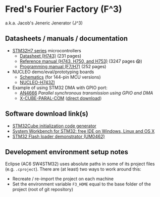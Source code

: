 # Fred's Fourier Factory (F^3)
a.k.a. Jacob's Jeneric Jenerator (J^3)

## Datasheets / manuals / documentation

* [STM32H7 series][stm32h7-home] microcontrollers
  - [Datasheet (H743)][h743-datasheet] (231 pages)
  - [Reference manual (H743, H750, and H753)][reference-manual] (3247 pages :scream:) 
  - [Programming manual (F7/H7)][programming-manual] (252 pages) 
* NUCLEO demo/eval/prototyping boards
  - [Schematics](doc/nucleo/nucleo144-schematics-from-um1974.pdf) (for 144-pin MCU versions)
  - [NUCLEO-H743ZI][nucleo-H743ZI]
* Example of using STM32 DMA with GPIO port:
  - [AN4666][an4666-pdf] *Parallel synchronous transmission using GPIO and DMA*
  - [X-CUBE-PARAL-COM][x-home] ([direct download][x-direct])
  
## Software download link(s)

* [STM32Cube initialization code generator](https://www.st.com/en/development-tools/stm32cubemx.html)
* [System Workbench for STM32: free IDE on Windows, Linux and OS X](https://www.st.com/en/development-tools/sw4stm32.html)
* [STM32 Flash loader demonstrator (UM0462)](https://www.st.com/content/st_com/en/products/development-tools/software-development-tools/stm32-software-development-tools/stm32-programmers/flasher-stm32.html)

## Development environment setup notes

Eclipse (AC6 SW4STM32) uses absolute paths in some of its project files (e.g. `.cproject`). There are (at least) two ways to work around this:

* Recreate / re-import the project on each machine
* Set the environment variable `F3_HOME` equal to the base folder of the project (root of git repository)

[stm32h7-home]: https://www.st.com/en/microcontrollers/stm32h743-753.html?querycriteria=productId=LN2033
[h743-datasheet]: https://www.st.com/resource/en/datasheet/stm32h743bi.pdf
[reference-manual]: https://www.st.com/content/ccc/resource/technical/document/reference_manual/group0/c9/a3/76/fa/55/46/45/fa/DM00314099/files/DM00314099.pdf/jcr:content/translations/en.DM00314099.pdf
[programming-manual]: https://www.st.com/content/ccc/resource/technical/document/programming_manual/group0/78/47/33/dd/30/37/4c/66/DM00237416/files/DM00237416.pdf/jcr:content/translations/en.DM00237416.pdf

[nucleo-H743ZI]: https://www.st.com/en/evaluation-tools/nucleo-h743zi.html

[an4666-pdf]: https://www.st.com/content/ccc/resource/technical/document/application_note/7a/88/df/e3/d3/36/40/29/DM00169730.pdf/files/DM00169730.pdf/jcr:content/translations/en.DM00169730.pdf
[x-home]: https://www.st.com/content/st_com/en/products/embedded-software/mcu-mpu-embedded-software/stm32-embedded-software/stm32cube-expansion-packages/x-cube-paral-com.html
[x-direct]: https://my.st.com/content/ccc/resource/technical/software/firmware/7c/88/26/9a/29/c1/46/2c/x-cube-paral-com.zip/files/x-cube-paral-com.zip/jcr:content/translations/en.x-cube-paral-com.zip
